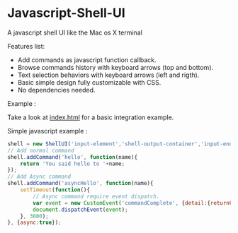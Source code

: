 # Javascript-Shell-UI
A javascript shell UI like the Mac os X terminal

Features list:

 * Add commands as javascript function callback.
 * Browse commands history with keyboard arrows (top and bottom).
 * Text selection behaviors with keyboard arrows (left and rigth).
 * Basic simple design fully customizable with CSS.
 * No dependencies needed.
 
Example :

Take a look at [index.html](https://github.com/Nadib/Javascript-Shell-UI/blob/master/index.html) for a basic integration example.

Simple javascript example :
 
```javascript
shell = new ShellUI('input-element','shell-output-container','input-endline-element', 'input-prefix-element');
// Add normal command
shell.addCommand('hello', function(name){
	return 'You said hello to '+name;
});
// Add Async command
shell.addCommand('asyncHello', function(name){
	setTimeout(function(){
		// Async command require event dispatch.
  		var event = new CustomEvent('commandComplete', {detail:{returnContent:'You said hello asynchronously to '+name}});
		document.dispatchEvent(event);	
  	}, 3000);
}, {async:true});
```